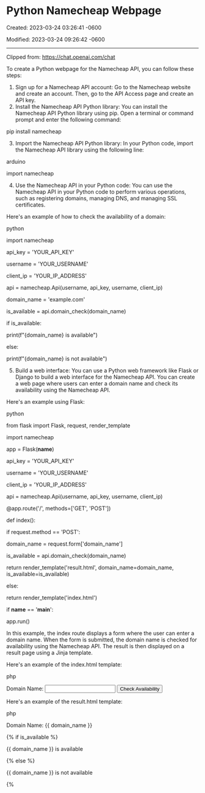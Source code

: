 # Python Namecheap Webpage

Created: 2023-03-24 03:26:41 -0600

Modified: 2023-03-24 09:26:42 -0600

---

Clipped from: <https://chat.openai.com/chat>

To create a Python webpage for the Namecheap API, you can follow these steps:

1. Sign up for a Namecheap API account: Go to the Namecheap website and create an account. Then, go to the API Access page and create an API key.
2. Install the Namecheap API Python library: You can install the Namecheap API Python library using pip. Open a terminal or command prompt and enter the following command:

pip install namecheap

3. Import the Namecheap API Python library: In your Python code, import the Namecheap API library using the following line:

arduino

import namecheap

4. Use the Namecheap API in your Python code: You can use the Namecheap API in your Python code to perform various operations, such as registering domains, managing DNS, and managing SSL certificates.

Here's an example of how to check the availability of a domain:

python

import namecheap

api_key = 'YOUR_API_KEY'

username = 'YOUR_USERNAME'

client_ip = 'YOUR_IP_ADDRESS'

api = namecheap.Api(username, api_key, username, client_ip)

domain_name = 'example.com'

is_available = api.domain_check(domain_name)

if is_available:

print(f"{domain_name} is available")

else:

print(f"{domain_name} is not available")

5. Build a web interface: You can use a Python web framework like Flask or Django to build a web interface for the Namecheap API. You can create a web page where users can enter a domain name and check its availability using the Namecheap API.

Here's an example using Flask:

python

from flask import Flask, request, render_template

import namecheap

app = Flask(__name__)

api_key = 'YOUR_API_KEY'

username = 'YOUR_USERNAME'

client_ip = 'YOUR_IP_ADDRESS'

api = namecheap.Api(username, api_key, username, client_ip)

@app.route('/', methods=['GET', 'POST'])

def index():

if request.method == 'POST':

domain_name = request.form['domain_name']

is_available = api.domain_check(domain_name)

return render_template('result.html', domain_name=domain_name, is_available=is_available)

else:

return render_template('index.html')

if __name__ == '__main__':

app.run()

In this example, the index route displays a form where the user can enter a domain name. When the form is submitted, the domain name is checked for availability using the Namecheap API. The result is then displayed on a result page using a Jinja template.

Here's an example of the index.html template:

php

<!DOCTYPE html>
<html>
<head>
<title>Domain Checker</title>
</head>
<body>
<form method="post" action="/">
<label for="domain_name">Domain Name:</label>
<input type="text" id="domain_name" name="domain_name">
<button type="submit">Check Availability</button>
</form>
</body>
</html>

Here's an example of the result.html template:

php

<!DOCTYPE html>
<html>
<head>
<title>Domain Checker Results</title>
</head>
<body>
<p>Domain Name: {{ domain_name }}</p>
{% if is_available %}
<p>{{ domain_name }} is available</p>
{% else %}
<p>{{ domain_name }} is not available</p>
{%
